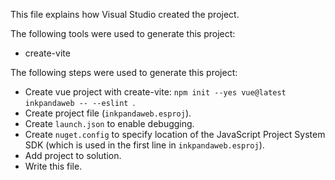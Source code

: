 This file explains how Visual Studio created the project.

The following tools were used to generate this project:
- create-vite

The following steps were used to generate this project:
- Create vue project with create-vite: `npm init --yes vue@latest inkpandaweb -- --eslint `.
- Create project file (`inkpandaweb.esproj`).
- Create `launch.json` to enable debugging.
- Create `nuget.config` to specify location of the JavaScript Project System SDK (which is used in the first line in `inkpandaweb.esproj`).
- Add project to solution.
- Write this file.
